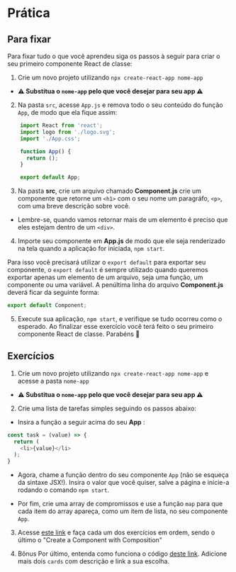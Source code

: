 # Prática

## Para fixar

Para fixar tudo o que você aprendeu siga os passos à seguir para criar o seu primeiro componente React de classe:

1. Crie um novo projeto utilizando `npx create-react-app nome-app`

* **⚠️ Substitua o `nome-app` pelo que você desejar para seu app ⚠️**

2. Na pasta `src`, acesse `App.js` e remova todo o seu conteúdo do função `App`, de modo que ela fique assim:

```javascript
    import React from 'react';
    import logo from './logo.svg';
    import './App.css';

    function App() {
      return ();
    }

    export default App;
```

3. Na pasta **src**, crie um arquivo chamado **Component.js** crie um componente que retorne um `<h1>` com o seu nome um paragráfo, `<p>`, com uma breve descrição sobre você.

* Lembre-se, quando vamos retornar mais de um elemento é preciso que eles estejam dentro de um `<div>`.

4. Importe seu componente em **App.js** de modo que ele seja renderizado na tela quando a aplicação for iniciada, `npm start`.

Para isso você precisará utilizar o `export default` para exportar seu componente, o `export default` é sempre utilizado quando queremos exportar apenas um elemento de um arquivo, seja uma função, um componente ou uma variável. A penúltima linha do arquivo **Component.js** deverá ficar da seguinte forma:

```javascript
export default Component;
```

5. Execute sua aplicação, `npm start`, e verifique se tudo ocorreu como o esperado. Ao finalizar esse exercício você terá feito o seu primeiro componente React de classe. Parabéns 🎉

## Exercícios

1. Crie um novo projeto utilizando `npx create-react-app nome-app` e acesse a pasta `nome-app`

* **⚠️ Substitua o `nome-app` pelo que você desejar para seu app ⚠️**

2. Crie uma lista de tarefas simples seguindo os passos abaixo:

* Insira a função a seguir acima do seu **App** :

```javascript
const task = (value) => {
  return (
    <li>{value}</li>
  );
}
```

* Agora, chame a função dentro do seu componente `App` (não se esqueça da sintaxe JSX!). Insira o valor que você quiser, salve a página e inicie-a rodando o comando `npm start`.

* Por fim, crie uma array de compromissos e use a função `map` para que cada item do array apareça, como um item de lista, no seu componente `App`.

3. Acesse [este link](https://www.freecodecamp.org/learn/front-end-libraries/react) e faça cada um dos exercícios em ordem, sendo o último o "Create a Component with Composition"

4. Bônus Por último, entenda como funciona o código [deste link](https://codepen.io/nathansebhastian/pen/qgOJKe). Adicione mais dois `cards` com descrição e link a sua escolha.
